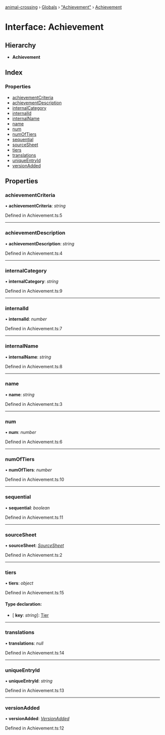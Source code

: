 [animal-crossing](../README.md) › [Globals](../globals.md) › ["Achievement"](../modules/_achievement_.md) › [Achievement](_achievement_.achievement.md)

# Interface: Achievement

## Hierarchy

* **Achievement**

## Index

### Properties

* [achievementCriteria](_achievement_.achievement.md#achievementcriteria)
* [achievementDescription](_achievement_.achievement.md#achievementdescription)
* [internalCategory](_achievement_.achievement.md#internalcategory)
* [internalId](_achievement_.achievement.md#internalid)
* [internalName](_achievement_.achievement.md#internalname)
* [name](_achievement_.achievement.md#name)
* [num](_achievement_.achievement.md#num)
* [numOfTiers](_achievement_.achievement.md#numoftiers)
* [sequential](_achievement_.achievement.md#sequential)
* [sourceSheet](_achievement_.achievement.md#sourcesheet)
* [tiers](_achievement_.achievement.md#tiers)
* [translations](_achievement_.achievement.md#translations)
* [uniqueEntryId](_achievement_.achievement.md#uniqueentryid)
* [versionAdded](_achievement_.achievement.md#versionadded)

## Properties

###  achievementCriteria

• **achievementCriteria**: *string*

Defined in Achievement.ts:5

___

###  achievementDescription

• **achievementDescription**: *string*

Defined in Achievement.ts:4

___

###  internalCategory

• **internalCategory**: *string*

Defined in Achievement.ts:9

___

###  internalId

• **internalId**: *number*

Defined in Achievement.ts:7

___

###  internalName

• **internalName**: *string*

Defined in Achievement.ts:8

___

###  name

• **name**: *string*

Defined in Achievement.ts:3

___

###  num

• **num**: *number*

Defined in Achievement.ts:6

___

###  numOfTiers

• **numOfTiers**: *number*

Defined in Achievement.ts:10

___

###  sequential

• **sequential**: *boolean*

Defined in Achievement.ts:11

___

###  sourceSheet

• **sourceSheet**: *[SourceSheet](../enums/_achievement_.sourcesheet.md)*

Defined in Achievement.ts:2

___

###  tiers

• **tiers**: *object*

Defined in Achievement.ts:15

#### Type declaration:

* \[ **key**: *string*\]: [Tier](_achievement_.tier.md)

___

###  translations

• **translations**: *null*

Defined in Achievement.ts:14

___

###  uniqueEntryId

• **uniqueEntryId**: *string*

Defined in Achievement.ts:13

___

###  versionAdded

• **versionAdded**: *[VersionAdded](../enums/_achievement_.versionadded.md)*

Defined in Achievement.ts:12
